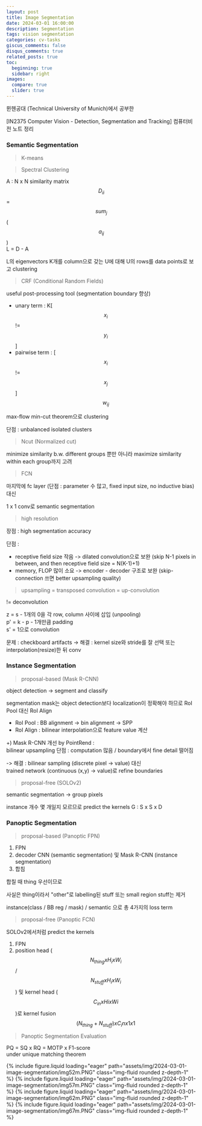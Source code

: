 ```yaml
---
layout: post
title: Image Segmentation
date: 2024-03-01 16:00:00
description: Segmentation
tags: vision segmentation
categories: cv-tasks
giscus_comments: false
disqus_comments: true
related_posts: true
toc:
  beginning: true
  sidebar: right
images:
  compare: true
  slider: true
---
```


뮌헨공대 (Technical University of Munich)에서 공부한 

[IN2375 Computer Vision - Detection, Segmentation and Tracking]
컴퓨터비전 노트 정리

### Semantic Segmentation

> K-means  

>  Spectral Clustering  

A : N x N similarity matrix  
$$D_{ii}$$ = $$sum_j$$($$a_{ij}$$)  
L = D - A  

L의 eigenvectors K개를 column으로 갖는 U에 대해 U의 rows를 data points로 보고 clustering  

>  CRF (Conditional Random Fields)  

useful post-processing tool (segmentation boundary 향상)  

- unary term : K[$$x_i$$ != $$y_i$$]  
- pairwise term : [$$x_i$$ != $$x_j$$]$$w_{ij}$$  

max-flow min-cut theorem으로 clustering  

단점 : unbalanced isolated clusters  

> Ncut (Normalized cut)  

minimize similarity b.w. different groups 뿐만 아니라 maximize similarity within each group까지 고려  

> FCN   

마지막에 fc layer (단점 : parameter 수 많고, fixed input size, no inductive bias) 대신  

1 x 1 conv로 semantic segmentation  

> high resolution

장점 : high segmentation accuracy  

단점 :  

- receptive field size 작음 -> dilated convolution으로 보완 (skip N-1 pixels in between, and then receptive field size = N(K-1)+1)  
- memory, FLOP 많이 소요 -> encoder - decoder 구조로 보완 (skip-connection 쓰면 better upsampling quality)  

> upsampling = transposed convolution = up-convolution  

!= deconvolution  

z = s - 1개의 0을 각 row, column 사이에 삽입 (unpooling)  
p' = k - p - 1개만큼 padding  
s' = 1으로 convolution  

문제 : checkboard artifacts -> 해결 : kernel size와 stride를 잘 선택 또는 interpolation(resize)한 뒤 conv  

### Instance Segmentation  

> proposal-based (Mask R-CNN)  

object detection -> segment and classify  

segmentation mask는 object detection보다 localization이 정확해야 하므로 RoI Pool 대신 RoI Align  

- RoI Pool : BB alignment -> bin alignment -> SPP  
- RoI Align : bilinear interpolation으로 feature value 계산  

+) Mask R-CNN 개선 by PointRend :  
bilinear upsampling 단점 : computation 많음 / boundary에서 fine detail 떨어짐  

-> 해결 : bilinear sampling (discrete pixel -> value) 대신  
trained network (continuous (x,y) -> value)로 refine boundaries  

> proposal-free (SOLOv2)  

semantic segmentation -> group pixels  

instance 개수 몇 개일지 모르므로 predict the kernels G : S x S x D  

### Panoptic Segmentation  

> proposal-based (Panoptic FPN)  

1. FPN  
2. decoder CNN (semantic segmentation) 및 Mask R-CNN (instance segmentation)  
3. 합침  

합칠 때 thing 우선이므로  

사실은 thing이라서 "other"로 labelling된 stuff 또는 small region stuff는 제거  

instance(class / BB reg / mask) / semantic 으로 총 4가지의 loss term  

> proposal-free (Panoptic FCN)  

SOLOv2에서처럼 predict the kernels  

1. FPN  
2. position head ($$N_{thing} x H_i x W_i$$ / $$N_{stuff} x H_i x W_i$$) 및 kernel head ($$C_{in} x Hi x Wi$$)로 kernel fusion $$(N_{thing}+N_{stuff}) x C_in x 1 x 1$$  

> Panoptic Segmentation Evaluation  

PQ = SQ x RQ = MOTP x F1-score  
under unique matching theorem  

<swiper-container keyboard="true" navigation="true" pagination="true" pagination-clickable="true" pagination-dynamic-bullets="true" rewind="true">
  <swiper-slide>{% include figure.liquid loading="eager" path="assets/img/2024-03-01-image-segmentation/img52m.PNG" class="img-fluid rounded z-depth-1" %}</swiper-slide>
  <swiper-slide>{% include figure.liquid loading="eager" path="assets/img/2024-03-01-image-segmentation/img57m.PNG" class="img-fluid rounded z-depth-1" %}</swiper-slide>
  <swiper-slide>{% include figure.liquid loading="eager" path="assets/img/2024-03-01-image-segmentation/img62m.PNG" class="img-fluid rounded z-depth-1" %}</swiper-slide>
  <swiper-slide>{% include figure.liquid loading="eager" path="assets/img/2024-03-01-image-segmentation/img67m.PNG" class="img-fluid rounded z-depth-1" %}</swiper-slide>
</swiper-container>